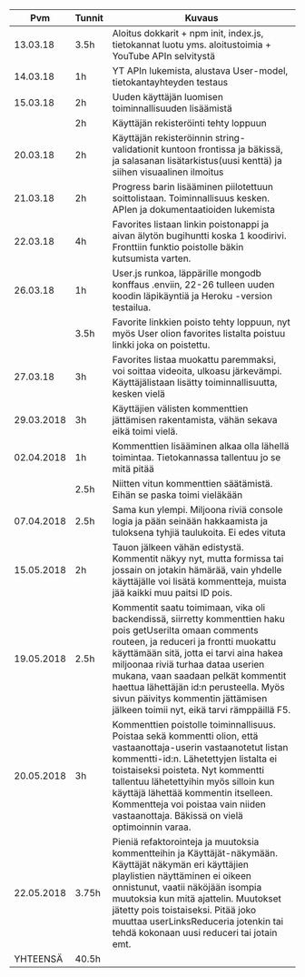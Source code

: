 | Pvm | Tunnit | Kuvaus
| ------- | ------- | -----
| 13.03.18 | 3.5h | Aloitus dokkarit + npm init, index.js, tietokannat luotu yms. aloitustoimia + YouTube APIn selvitystä
| 14.03.18 | 1h | YT APIn lukemista, alustava User-model, tietokantayhteyden testaus
| 15.03.18 | 2h | Uuden käyttäjän luomisen toiminnallisuuden lisäämistä
|  | 2h | Käyttäjän rekisteröinti tehty loppuun
| 20.03.18 | 2h | Käyttäjän rekisteröinnin string-validationit kuntoon frontissa ja bäkissä, ja salasanan lisätarkistus(uusi kenttä) ja siihen visuaalinen ilmoitus
| 21.03.18 | 2h | Progress barin lisääminen piilotettuun soittolistaan. Toiminnallisuus kesken. APIen ja dokumentaatioiden lukemista
| 22.03.18 | 4h | Favorites listaan linkin poistonappi ja aivan älytön bugihuntti koska 1 koodirivi. Fronttiin funktio poistolle bäkin kutsumista varten.
| 26.03.18 | 1h | User.js runkoa, läppärille mongodb konffaus .enviin, 22-26 tulleen uuden koodin läpikäyntiä ja Heroku -version testailua.
|   | 3.5h | Favorite linkkien poisto tehty loppuun, nyt myös User olion favorites listalta poistuu linkki joka on poistettu.
| 27.03.18 | 3h | Favorites listaa muokattu paremmaksi, voi soittaa videoita, ulkoasu järkevämpi. Käyttäjälistaan lisätty toiminnallisuutta, kesken vielä
| 29.03.2018 | 3h | Käyttäjien välisten kommenttien jättämisen rakentamista, vähän sekava eikä toimi vielä.
| 02.04.2018 | 1h | Kommenttien lisääminen alkaa olla lähellä toimintaa. Tietokannassa tallentuu jo se mitä pitää
|   | 2.5h | Niitten vitun kommenttien säätämistä. Eihän se paska toimi vieläkään
| 07.04.2018 | 2.5h | Sama kun ylempi. Miljoona riviä console logia ja pään seinään hakkaamista ja tuloksena tyhjiä taulukoita. Ei edes vituta
| 15.05.2018 | 2h | Tauon jälkeen vähän edistystä. Kommentit näkyy nyt, mutta formissa tai jossain on jotakin hämärää, vain yhdelle käyttäjälle voi lisätä kommentteja, muista jää kaikki muu paitsi ID pois.
| 19.05.2018 | 2.5h | Kommentit saatu toimimaan, vika oli backendissä, siirretty kommenttien haku pois getUserilta omaan comments routeen, ja reduceri ja frontti muokattu käyttämään sitä, jotta ei tarvi aina hakea miljoonaa riviä turhaa dataa userien mukana, vaan saadaan pelkät kommentit haettua lähettäjän id:n perusteella. Myös sivun päivitys kommentin jättämisen jälkeen toimii nyt, eikä tarvi rämppäillä F5.
| 20.05.2018 | 3h | Kommenttien poistolle toiminnallisuus. Poistaa sekä kommentti olion, että vastaanottaja-userin vastaanotetut listan kommentti-id:n. Lähetettyjen listalta ei toistaiseksi poisteta. Nyt kommentti tallentuu lähetettyihin myös silloin kun käyttäjä lähettää kommentin itselleen. Kommentteja voi poistaa vain niiden vastaanottaja. Bäkissä on vielä optimoinnin varaa.
| 22.05.2018 | 3.75h | Pieniä refaktorointeja ja muutoksia kommentteihin ja Käyttäjät-näkymään. Käyttäjät näkymän eri käyttäjien playlistien näyttäminen ei oikeen onnistunut, vaatii näköjään isompia muutoksia kun mitä ajattelin. Muutokset jätetty pois toistaiseksi. Pitää joko muuttaa userLinksReduceria jotenkin tai tehdä kokonaan uusi reduceri tai jotain emt.
 YHTEENSÄ | 40.5h |  
